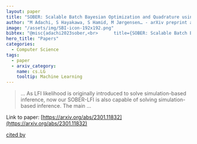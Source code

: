 ```yaml
---
layout: paper
title: "SOBER: Scalable Batch Bayesian Optimization and Quadrature using Recombination Constraints"
author: "M Adachi, S Hayakawa, S Hamid, M Jørgensen… - arXiv preprint arXiv …, 2023 - arxiv.org"
image: "/assets/img/SBI-icon-192x192.png"
bibtex: "@misc{adachi2023sober,<br>      title={SOBER: Scalable Batch Bayesian Optimization and Quadrature using Recombination Constraints}, <br>      author={Masaki Adachi and Satoshi Hayakawa and Saad Hamid and Martin Jørgensen and Harald Oberhauser and Micheal A. Osborne},<br>      year={2023},<br>      eprint={2301.11832},<br>      archivePrefix={arXiv},<br>      primaryClass={cs.LG}<br>}"
hero_title: "Papers"
categories:
  - Computer Science
tags:
  - paper
  - arxiv_category:
    name: cs.LG
    tooltip: Machine Learning
---
```

>… As LFI likelihood is originally introduced to solve simulation-based inference, now our SOBER-LFI is also capable of solving simulation-based inference. The main …

Link to paper: [https://arxiv.org/abs/2301.11832](https://arxiv.org/abs/2301.11832)

[cited by](https://scholar.google.com/scholar?cites=6154015340046386391&as_sdt=5,33&sciodt=0,33&hl=en&num=20)
